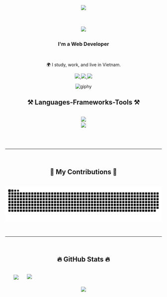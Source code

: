
<div align="center"> <img src="https://i.ibb.co/CVRcMkc/HD-wallpaper-manchester-united-logo-in-players-background-manchester-united-1.jpg"> </div>

<h1 align="center">
    <img src="https://readme-typing-svg.herokuapp.com/?font=Righteous&size=35&center=true&vCenter=true&width=500&height=70&duration=4000&lines=Hi+There!+👋;+I'm+dangkhoabach!;" />
</h1>

<h3 align="center">I'm a Web Developer</h3>

<br/>

<div align="center">

 🌍 I study, work, and live in Vietnam. 
 
 </div>

<div align="center"> 
  <a href="mailto:dangkhoabach2002@gmail.com">
    <img src="https://img.shields.io/badge/Gmail-fff?style=for-the-badge&logo=gmail&logoColor=red" />
  </a>
  <a href="https://www.facebook.com/dangkhoabach.1609" target="_blank">
    <img src="https://img.shields.io/badge/Facebook-0866ff?style=for-the-badge&logo=facebook&logoColor=white" target="_blank" />
  </a>
  <a href="https://dangkhoabach.id.vn/" target="_blank">
     <img src="https://img.shields.io/badge/Website-555?style=for-the-badge&logo=google-chrome&logoColor=white" target="_blank" />
  </a>
</div>

<p align="center">
  <img src="https://media.giphy.com/media/v1.Y2lkPTc5MGI3NjExejBxbHZsYWV4NGh3NnhwOGYybWk5MGgwaDlyZWZja2lsOWhqaWYwZiZlcD12MV9pbnRlcm5hbF9naWZfYnlfaWQmY3Q9Zw/gVlgj80ZLp9yo/giphy.gif" alt="giphy" />
</p>
<h2 align="center">⚒️ Languages-Frameworks-Tools ⚒️</h2>
<br/>
<div align="center">
    <img src="https://skillicons.dev/icons?i=cs,html,css,tailwind,javascript" /><br>
  <img src="https://skillicons.dev/icons?i=vscode,visualstudio,selenium,ps,github,bootstrap,mysql,php" />
</div>
  <br/><br/><br/>
<hr/>
<br>
<div align="center">
  <h2>🐍 My Contributions 🐍</h2>
  <br>
  <img alt="snake eating my contributions" src="https://raw.githubusercontent.com/salesp07/salesp07/output/github-contribution-grid-snake.svg" />
  <br/><br/><br/>
</div>

<hr/>
<br>
<h2 align="center">🔥 GitHub Stats 🔥</h2>
<!-- https://github.com/anuraghazra/github-readme-stats -->
<br>
<div align=center>
  <a href="#" title="dangkhoabach">
    <img width="315" align="center" src="https://github-readme-stats.vercel.app/api/top-langs/?username=dangkhoabach&hide=c%23,powershell,Mathematica,Ruby,Objective-C,Objective-C%2b%2b,Cuda&title_color=61dafb&text_color=ffffff&icon_color=61dafb&bg_color=20232a&langs_count=8&layout=compact&border_color=61dafb&hide_border=true" />
  </a>
  <a href="#" title="dangkhoabach">
    <img align="right" width="434" src="https://github-readme-stats.vercel.app/api?username=dangkhoabach&show_icons=true&theme=react&border_color=61dafb&hide_border=true" />
  </a>
</div>


<h3 align="center">
    <img src="https://readme-typing-svg.herokuapp.com/?font=Righteous&size=25&center=true&vCenter=true&width=500&height=70&duration=4000&lines=Thanks+for+visiting!+✌️;+Contact+me+via+my+Website!">
</h3>
